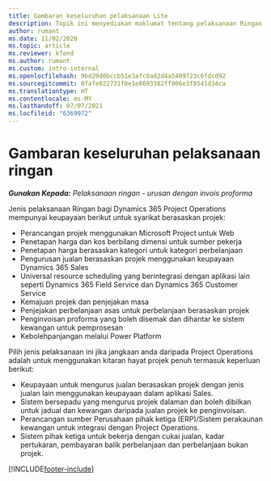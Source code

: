 ```yaml
---
title: Gambaran keseluruhan pelaksanaan Lite
description: Topik ini menyediakan maklumat tentang pelaksanaan Ringan bagi Dynamics 365 Project Operations.
author: rumant
ms.date: 11/02/2020
ms.topic: article
ms.reviewer: kfend
ms.author: rumant
ms.custom: intro-internal
ms.openlocfilehash: 9bd20d0bccb51e3afc0ad2d4a5409723c6fdcd92
ms.sourcegitcommit: 0fafe022731f0e1e8693382ff906e3f8541d34ca
ms.translationtype: HT
ms.contentlocale: ms-MY
ms.lasthandoff: 07/07/2021
ms.locfileid: "6369972"
---
```

# <a name="lite-deployment-overview"></a>Gambaran keseluruhan pelaksanaan ringan

_**Gunakan Kepada:** Pelaksanaan ringan - urusan dengan invois proforma_

Jenis pelaksanaan Ringan bagi Dynamics 365 Project Operations mempunyai keupayaan berikut untuk syarikat berasaskan projek:

- Perancangan projek menggunakan Microsoft Project untuk Web
- Penetapan harga dan kos berbilang dimensi untuk sumber pekerja
- Penetapan harga berasaskan kategori untuk kategori perbelanjaan
- Pengurusan jualan berasaskan projek menggunakan keupayaan Dynamics 365 Sales
- Universal resource scheduling yang berintegrasi dengan aplikasi lain seperti Dynamics 365 Field Service dan Dynamics 365 Customer Service
- Kemajuan projek dan penjejakan masa
- Penjejakan perbelanjaan asas untuk perbelanjaan berasaskan projek
- Penginvoisan proforma yang boleh disemak dan dihantar ke sistem kewangan untuk pemprosesan
- Kebolehpanjangan melalui Power Platform

Pilih jenis pelaksanaan ini jika jangkaan anda daripada Project Operations adalah untuk menggunakan kitaran hayat projek penuh termasuk keperluan berikut:

- Keupayaan untuk mengurus jualan berasaskan projek dengan jenis jualan lain menggunakan keupayaan dalam aplikasi Sales.
- Sistem bersepadu yang mengurus projek dalaman dan boleh dibilkan untuk jadual dan kewangan daripada jualan projek ke penginvoisan.
- Perancangan sumber Perusahaan pihak ketiga (ERP)/Sistem perakaunan kewangan untuk integrasi dengan Project Operations.
- Sistem pihak ketiga untuk bekerja dengan cukai jualan, kadar pertukaran, pembayaran balik perbelanjaan dan perbelanjaan bukan projek.


[!INCLUDE[footer-include](../includes/footer-banner.md)]